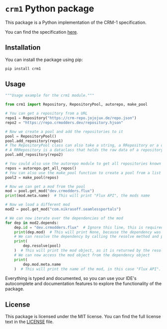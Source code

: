 # ``crm1`` Python package

This package is a Python implementation of the CRM-1 specification.

You can find the specification [here](https://github.com/CRModders/CRM-1/).

## Installation

You can install the package using pip:

```bash
pip install crm1
```

## Usage

```python
"""Usage example for the crm1 module."""

from crm1 import Repository, RepositoryPool, autorepo, make_pool

# You can get a repository from a URL
repo1 = Repository("https://crm-repo.jojojux.de/repo.json")
repo2 = "https://repo.crmodders.dev/repository.hjson"

# Now we create a pool and add the repositories to it
pool = RepositoryPool()
pool.add_repository(repo1)
# The RepositoryPool class can also take a string, a RRepository or a dict as a repository, it will automatically create a Repository object
# A RRRepository is a dataclass that holds the raw data of a repository
pool.add_repository(repo2)

# You could also use the autorepo module to get all repositories known to the Autorepo at https://crm-repo.jojojux.de/repo_mapping.json
repos = autorepo.get_all_repos()
# You can also use the make_pool function to create a pool from a list of repositories
pool2 = make_pool(repos)

# Now we can get a mod from the pool
mod = pool.get_mod("dev.crmodders.flux")
print(mod.meta.name)  # This will print "Flux API", the mods name

# Now we load a different mod
mod2 = pool.get_mod("com.nikrasoff.seamlessportals")

# We can now iterate over the dependencies of the mod
for dep in mod2.depends:
    dep.id = "dev.crmodders.flux"  # Ignore this line, this is required because the de.jojojux.crm-repo repository has a bug, see https://github.com/J0J0HA/CRM-1-Autorepo/issues/6
    print(dep.mod)  # This will print None, because the dependency was not yet resolved
    # We can resolve the dependency by calling the resolve method and providing a repository or a pool to search in
    print(
        dep.resolve(pool)
    )  # This will print the mod object, as it is returned by the resolve method, but is also stored in the dependency object at dep.mod
    # We can now access the mod object from the dependency object
    print(
        dep.mod.meta.name
    )  # This will print the name of the mod, in this case "Flux API". If the dependency could not be resolved, the dep.mod attribute will still be None

```

Everything is typed and documented, so you can use your IDE's autocomplete and documentation features to explore the functionality of the package.

## License

This package is licensed under the MIT license. You can find the full license text in the [LICENSE](LICENSE) file.
